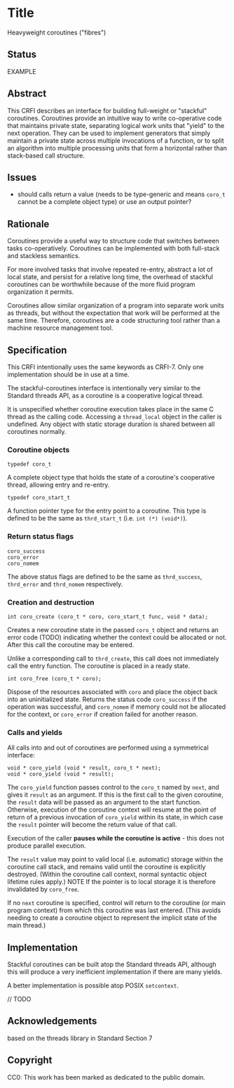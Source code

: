 # Title
Heavyweight coroutines ("fibres")

## Status
EXAMPLE

## Abstract
This CRFI describes an interface for building full-weight or "stackful"
coroutines. Coroutines provide an intuitive way to write co-operative
code that maintains private state, separating logical work units that
"yield" to the next operation. They can be used to implement generators
that simply maintain a private state across multiple invocations of a
function, or to split an algorithm into multiple processing units that
form a horizontal rather than stack-based call structure.

## Issues
- should calls return a value (needs to be type-generic and means `coro_t`
  cannot be a complete object type) or use an output pointer?

## Rationale

Coroutines provide a useful way to structure code that switches between tasks
co-operatively. Coroutines can be implemented with both full-stack and stackless
semantics.

For more involved tasks that involve repeated re-entry, abstract a lot of local
state, and persist for a relative long time, the overhead of stackful coroutines
can be worthwhile because of the more fluid program organization it permits.

Coroutines allow similar organization of a program into separate work units as
threads, but without the expectation that work will be performed at the same time.
Therefore, coroutines are a code structuring tool rather than a machine resource
management tool.

## Specification
This CRFI intentionally uses the same keywords as CRFI-7.
Only one implementation should be in use at a time.

The stackful-coroutines interface is intentionally very similar to the Standard
threads API, as a coroutine is a cooperative logical thread.

It is unspecified whether coroutine execution takes place in the same C thread as
the calling code. Accessing a `thread_local` object in the caller is undefined.
Any object with static storage duration is shared between all coroutines normally.

### Coroutine objects

    typedef coro_t

A complete object type that holds the state of a coroutine's cooperative thread,
allowing entry and re-entry.

    typedef coro_start_t

A function pointer type for the entry point to a coroutine.
This type is defined to be the same as `thrd_start_t` (i.e. `int (*) (void*)`).

### Return status flags

    coro_success
    coro_error
    coro_nomem

The above status flags are defined to be the same as `thrd_success`, `thrd_error`
and `thrd_nomem` respectively.

### Creation and destruction

    int coro_create (coro_t * coro, coro_start_t func, void * data);

Creates a new coroutine state in the passed `coro_t` object and returns an error
code (TODO) indicating whether the context could be allocated or not. After this
call the coroutine may be entered.

Unlike a corresponding call to `thrd_create`, this call does not immediately
call the entry function. The coroutine is placed in a ready state.

    int coro_free (coro_t * coro);

Dispose of the resources associated with `coro` and place the object back into an
uninitialized state. Returns the status code `coro_success` if the operation was
successful, and `coro_nomem` if memory could not be allocated for the context, or
`coro_error` if creation failed for another reason.

### Calls and yields

All calls into and out of coroutines are performed using a symmetrical interface:

    void * coro_yield (void * result, coro_t * next);
    void * coro_yield (void * result);

The `coro_yield` function passes control to the `coro_t` named by `next`, and gives
it `result` as an argument. If this is the first call to the given coroutine, the
`result` data will be passed as an argument to the start function. Otherwise,
execution of the coroutine context will resume at the point of return of a previous
invocation of `coro_yield` within its state, in which case the `result` pointer
will become the return value of that call.

Execution of the caller **pauses while the coroutine is active** - this does not
produce parallel execution.

The `result` value may point to valid local (i.e. automatic) storage within the
coroutine call stack, and remains valid until the coroutine is explicitly destroyed.
(Within the coroutine call context, normal syntactic object lifetime rules apply.)
NOTE If the pointer is to local storage it is therefore invalidated by `coro_free`.

If no `next` coroutine is specified, control will return to the coroutine (or main
program context) from which this coroutine was last entered. (This avoids needing to
create a coroutine object to represent the implicit state of the main thread.)

## Implementation

Stackful coroutines can be built atop the Standard threads API, although
this will produce a very inefficient implementation if there are many
yields.

A better implementation is possible atop POSIX `setcontext`.

// TODO

## Acknowledgements

based on the threads library in Standard Section 7

## Copyright
CC0: This work has been marked as dedicated to the public domain.
